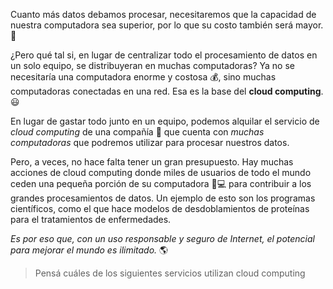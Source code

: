 Cuanto más datos debamos procesar, necesitaremos que la capacidad de nuestra computadora sea superior, por lo que su costo también será mayor. :bow:

¿Pero qué tal si, en lugar de centralizar todo el procesamiento de datos en un solo equipo, se distribuyeran en muchas computadoras? Ya no se necesitaría una computadora enorme y costosa :moneybag:, sino muchas computadoras conectadas en una red. Esa es la base del **cloud computing**. :smiley:

En lugar de gastar todo junto en un equipo, podemos alquilar el servicio de _cloud computing_ de una compañía :office: que cuenta con _muchas computadoras_ que podremos utilizar para procesar nuestros datos. 

Pero, a veces, no hace falta tener un gran presupuesto. Hay muchas acciones de cloud computing donde miles de usuarios de todo el mundo ceden una pequeña porción de su computadora :information_desk_person::computer: para contribuir a los grandes procesamientos de datos. Un ejemplo de esto son los programas científicos, como el que hace modelos de desdoblamientos de proteínas para el tratamientos de enfermedades.

_Es por eso que, con un uso responsable y seguro de Internet, el potencial para mejorar el mundo es ilimitado._ :earth_americas:

> Pensá cuáles de los siguientes servicios utilizan cloud computing